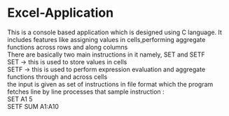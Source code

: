 # Excel-Application 
This is a console based application which is designed using C language.
It includes features like assigning values in cells,performing aggregate functions across rows and along columns<br>
There are basically two main instructions in it namely, SET and SETF <br>
SET -> this is used to store values in cells <br>
SETF -> this is used to perform expression evaluation and aggregate functions through and across cells<br>
the input is given as set of instructions in file format which the program fetches line by line processes that
sample instruction : <br>
SET A1 5<br>
SETF SUM A1:A10
